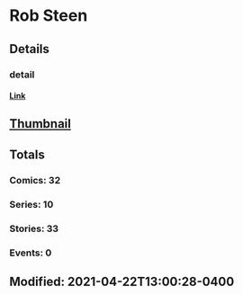 # Rob  Steen 
## Details
### detail
#### [Link](http://marvel.com/comics/creators/13255/rob_steen?utm_campaign=apiRef&utm_source=225578a89fc76f3d20fbffda5d17a88d)
## [Thumbnail](http://i.annihil.us/u/prod/marvel/i/mg/b/40/image_not_available.jpg)
## Totals
### Comics: 32
### Series: 10
### Stories: 33
### Events: 0
## Modified: 2021-04-22T13:00:28-0400
